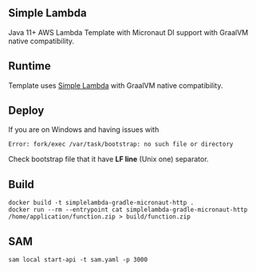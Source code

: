 ## Simple Lambda

Java 11+ AWS Lambda Template with Micronaut DI support with GraalVM native compatibility.

## Runtime

Template uses [Simple Lambda](https://github.com/GoodforGod/simple-lambda) with GraalVM native compatibility.

## Deploy

If you are on Windows and having issues with 
```
Error: fork/exec /var/task/bootstrap: no such file or directory
```

Check bootstrap file that it have **LF line** (Unix one) separator.

## Build

```shell
docker build -t simplelambda-gradle-micronaut-http .
docker run --rm --entrypoint cat simplelambda-gradle-micronaut-http /home/application/function.zip > build/function.zip
```

## SAM

```shell
sam local start-api -t sam.yaml -p 3000
```